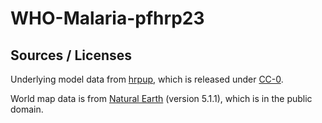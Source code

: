 # WHO-Malaria-pfhrp23




## Sources / Licenses

Underlying model data from [hrpup](https://github.com/OJWatson/hrpup), which is released under [CC-0](https://creativecommons.org/publicdomain/zero/1.0/).

World map data is from [Natural Earth](https://www.naturalearthdata.com/downloads/50m-cultural-vectors/50m-admin-0-countries-2/) (version 5.1.1), which is in the public domain.